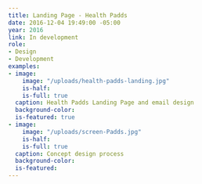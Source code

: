 ```yaml
---
title: Landing Page - Health Padds
date: 2016-12-04 19:49:00 -05:00
year: 2016
link: In development
role:
- Design
- Development
examples:
- image:
    image: "/uploads/health-padds-landing.jpg"
    is-half: 
    is-full: true
  caption: Health Padds Landing Page and email design
  background-color: 
  is-featured: true
- image:
    image: "/uploads/screen-Padds.jpg"
    is-half: 
    is-full: true
  caption: Concept design process
  background-color: 
  is-featured: 
---
```


